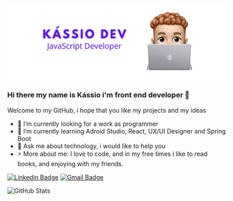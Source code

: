 <img src="https://github.com/sankassio99/sankassio99/blob/main/Kassio%20dev%20(1).png" />

### Hi there my name is Kássio i'm front end developer 👋

<!--
**sankassio99/sankassio99** is a ✨ _special_ ✨ repository because its `README.md` (this file) appears on your GitHub profile.
-->
Welcome to my GitHub, i hope that you like my projects and my ideas

- 🔭 I’m currently looking for a work as programmer
- 🌱 I’m currently learning Adroid Studio, React, UX/UI Designer and Spring Boot
- 💬 Ask me about technology, i would like to help you
- ⚡ More about me: I love to code, and in my free times i like to read books, and enjoying with my friends.
<!--- 👯 I’m looking to collaborate on ...
- 🤔 I’m looking for help with ... -->
<!-- 📫 How to reach me: ...
- 😄 Pronouns: ... -->

[![Linkedin Badge](https://img.shields.io/badge/-LinkedIn-blue?style=flat-square&logo=Linkedin&logoColor=white&link=https:https://www.linkedin.com/in/kassio-santana-08111a160/)](https://www.linkedin.com/in/kassio-santana-08111a160/)
[![Gmail Badge](https://img.shields.io/badge/-Gmail-c14438?style=flat-square&logo=Gmail&logoColor=white&link=mailto:kciosantana@gmail.com)](mailto:kciosantana@gmail.com)

![GitHub Stats](https://github-readme-stats.anuraghazra1.vercel.app/api?username=sankassio99&show_icons=true&hide_border=true)

